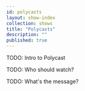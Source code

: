 ```yaml
---
id: polycasts
layout: show-index
collection: shows
title: "Polycasts"
description: ""
published: true
---
```


TODO: Intro to Polycast

TODO: Who should watch?

TODO: What's the message?
